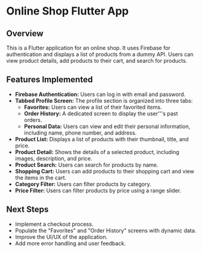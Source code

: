 # Online Shop Flutter App

## Overview

This is a Flutter application for an online shop. It uses Firebase for authentication and displays a list of products from a dummy API. Users can view product details, add products to their cart, and search for products.

## Features Implemented

* **Firebase Authentication:** Users can log in with email and password.
* **Tabbed Profile Screen:** The profile section is organized into three tabs:
    * **Favorites:** Users can view a list of their favorited items.
    * **Order History:** A dedicated screen to display the user'''s past orders.
    * **Personal Data:** Users can view and edit their personal information, including name, phone number, and address.
* **Product List:** Displays a list of products with their thumbnail, title, and price.
* **Product Detail:** Shows the details of a selected product, including images, description, and price.
* **Product Search:** Users can search for products by name.
* **Shopping Cart:** Users can add products to their shopping cart and view the items in the cart.
* **Category Filter:** Users can filter products by category.
* **Price Filter:** Users can filter products by price using a range slider.

## Next Steps

* Implement a checkout process.
* Populate the "Favorites" and "Order History" screens with dynamic data.
* Improve the UI/UX of the application.
* Add more error handling and user feedback.
